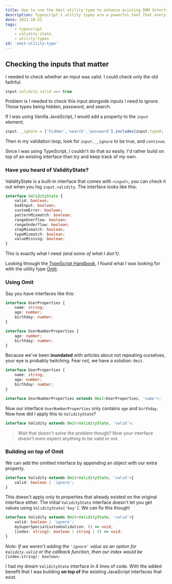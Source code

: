 ```yaml
---
title: How to use the Omit utility type to enhance existing DOM Interfaces
description: Typescript's utility types are a powerful tool that every developer should be familiar with.
date: 2021-10-31
tags:
    - typescript
    - validity-state
    - utility-types
id: 'omit-utility-type'
---
```


## Checking the inputs that matter

I needed to check whether an input was valid. I could check only the old faithful:
```js
input.validity.valid === true
```
Problem is I needed to check this input alongside inputs I need to ignore. Those types being hidden, password, and search.

If I was using Vanilla JavaScript, I would add a property to the `input` element;

```js
input.__ignore = ['hidden','search','password'].includes(input.type);
```

Then in my validation loop, look for `input.__ignore` to be true, and `continue`.

Since I was using TypeScript, I couldn't do that so easily. I'd rather build on top of an existing interface than try and keep track of my own.

### Have you heard of ValidityState?

ValidityState is a built-in interface that comes with `<input>`, you can check it out when you log `input.validity`. The interface looks like this:

```ts
interface ValidityState {
	valid: boolean;
	badInput: boolean;
	customError: boolean;
	patternMismatch: boolean;
	rangeOverflow: boolean;
	rangeUnderflow: boolean;
	stepMismatch: boolean;
	typeMismatch: boolean;
	valueMissing: boolean;
}
```

This is exactly what I need *(and some of what I don't)*.

Looking through the [TypeScript Handbook](https://www.typescriptlang.org/docs/handbook/intro.html), I found what I was looking for with the utility type [Omit](https://www.typescriptlang.org/docs/handbook/utility-types.html#omittype-keys).

### Using Omit

Say you have interfaces like this:

```ts
interface UserProperties {
    name: string;
    age: number;
    birthday: number;
}

interface UserNumberProperties {
    age: number;
    birthday: number;
}
```

Because we've been **inundated** with articles about not repeating ourselves, your eye is probably twitching. Fear not, we have a solution: `Omit`.

```ts
interface UserProperties {
    name: string;
    age: number;
    birthday: number;
}

interface UserNumberProperties extends Omit<UserProperties, 'name'>;
```

Now our interface `UserNumberProperties` only contains `age` and `birthday`. Now how did I apply this to `ValidityState`?

```ts
interface Validity extends Omit<ValidityState, 'valid'>;
```

> Wait that doesn't solve the problem though? Now your interface doesn't even expect anything to be valid or not.

### Building on top of Omit

We can add the omitted interface by appending an object with our extra property.

```ts
interface Validity extends Omit<ValidityState, 'valid'>{
    valid: boolean | 'ignore';
}
```

This doesn't apply only to properties that already existed on the original interface either. The initial `ValidityState` interface doesn't let you get values using `ValidityState['key']`. We can fix this though!

```ts
interface Validity extends Omit<ValidityState, 'valid'>{
    valid: boolean | 'ignore';
    mySuperSpecialCustomValidation: () => void;
    [index: string]: boolean | string | () => void;
}
```

*Note: If we weren't adding the `'ignore'` value as an option for `Validity.valid` or the callback function, then our index would be `[index:string]: boolean;`*

I had my dream `ValidityState` interface in 4 lines of code. With the added benefit that I was building **on top of** the existing JavaScript interfaces that exist.